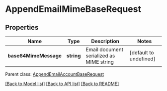 
# AppendEmailMimeBaseRequest

## Properties
Name | Type | Description | Notes
------------ | ------------- | ------------- | -------------
**base64MimeMessage** | **string** | Email document serialized as MIME string              | [default to undefined]

 Parent class: [AppendEmailAccountBaseRequest](AppendEmailAccountBaseRequest.md)

[[Back to Model list]](README.md#documentation-for-models) [[Back to API list]](README.md#documentation-for-api-endpoints) [[Back to README]](README.md)
